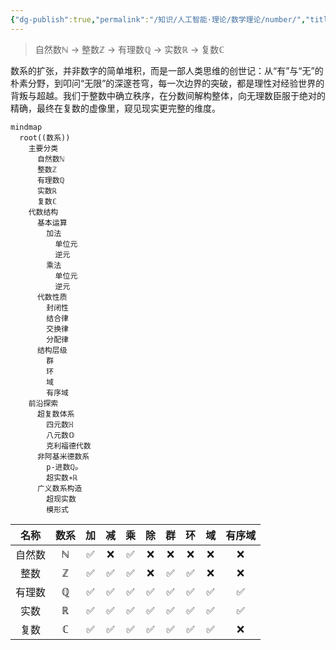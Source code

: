 ```yaml
---
{"dg-publish":true,"permalink":"/知识/人工智能·理论/数学理论/number/","title":"数系","noteIcon":""}
---
```



> 自然数ℕ → 整数ℤ → 有理数ℚ → 实数ℝ → 复数ℂ

数系的扩张，并非数字的简单堆积，而是一部人类思维的创世记：从“有”与“无”的朴素分野，到叩问“无限”的深邃苍穹，每一次边界的突破，都是理性对经验世界的背叛与超越。我们于整数中确立秩序，在分数间解构整体，向无理数臣服于绝对的精确，最终在复数的虚像里，窥见现实更完整的维度。

```mermaid
mindmap
  root((数系))
    主要分类
      自然数ℕ
      整数ℤ
      有理数ℚ
      实数ℝ
      复数ℂ
    代数结构
      基本运算
        加法
          单位元
          逆元
        乘法
          单位元
          逆元
      代数性质
        封闭性
        结合律
        交换律
        分配律
      结构层级
        群
        环
        域
        有序域
    前沿探索
      超复数体系
        四元数ℍ
        八元数𝕆
        克利福德代数
      非阿基米德数系
        p-进数ℚₚ
        超实数∗ℝ
      广义数系构造
        超现实数
        模形式
```

| 名称  | 数系  |  加  |  减  |  乘  |  除  |  群  |  环  |  域  | 有序域 |
| :-: | :-: | :-: | :-: | :-: | :-: | :-: | :-: | :-: | :-: |
| 自然数 |  ℕ  |  ✅  |  ❌  |  ✅  |  ❌  |  ❌  |  ❌  |  ❌  |  ❌  |
| 整数  |  ℤ  |  ✅  |  ✅  |  ✅  |  ❌  |  ✅  |  ✅  |  ❌  |  ❌  |
| 有理数 |  ℚ  |  ✅  |  ✅  |  ✅  |  ✅  |  ✅  |  ✅  |  ✅  |  ✅  |
| 实数  |  ℝ  |  ✅  |  ✅  |  ✅  |  ✅  |  ✅  |  ✅  |  ✅  |  ✅  |
| 复数  |  ℂ  |  ✅  |  ✅  |  ✅  |  ✅  |  ✅  |  ✅  |  ✅  |  ❌  |
